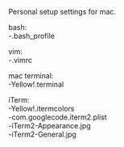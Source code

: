 Personal setup settings for mac.
<br />

bash:
<br />
-.bash_profile

vim:
<br />
-.vimrc

mac terminal:
<br />
-Yellow!.terminal

iTerm:
<br />
-Yellow!.itermcolors <br />
-com.googlecode.iterm2.plist <br />
-iTerm2-Appearance.jpg <br />
-iTerm2-General.jpg
